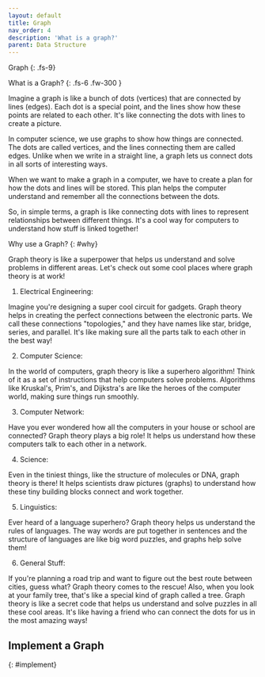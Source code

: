```yaml
---
layout: default
title: Graph
nav_order: 4
description: 'What is a graph?'
parent: Data Structure
---
```


Graph
{: .fs-9}

What is a Graph?
{: .fs-6 .fw-300  }

Imagine a graph is like a bunch of dots (vertices) that are connected by lines (edges). Each dot is a special point, and the lines show how these points are related to each other. It's like connecting the dots with lines to create a picture.

In computer science, we use graphs to show how things are connected. The dots are called vertices, and the lines connecting them are called edges. Unlike when we write in a straight line, a graph lets us connect dots in all sorts of interesting ways.

When we want to make a graph in a computer, we have to create a plan for how the dots and lines will be stored. This plan helps the computer understand and remember all the connections between the dots.

So, in simple terms, a graph is like connecting dots with lines to represent relationships between different things. It's a cool way for computers to understand how stuff is linked together!

Why use a Graph?
{: #why} 

Graph theory is like a superpower that helps us understand and solve problems in different areas. Let's check out some cool places where graph theory is at work!

1. Electrical Engineering:

Imagine you're designing a super cool circuit for gadgets. Graph theory helps in creating the perfect connections between the electronic parts. We call these connections "topologies," and they have names like star, bridge, series, and parallel. It's like making sure all the parts talk to each other in the best way!

2. Computer Science:

In the world of computers, graph theory is like a superhero algorithm! Think of it as a set of instructions that help computers solve problems. Algorithms like Kruskal's, Prim's, and Dijkstra's are like the heroes of the computer world, making sure things run smoothly.

3. Computer Network:

Have you ever wondered how all the computers in your house or school are connected? Graph theory plays a big role! It helps us understand how these computers talk to each other in a network.

4. Science:

Even in the tiniest things, like the structure of molecules or DNA, graph theory is there! It helps scientists draw pictures (graphs) to understand how these tiny building blocks connect and work together.

5. Linguistics:

Ever heard of a language superhero? Graph theory helps us understand the rules of languages. The way words are put together in sentences and the structure of languages are like big word puzzles, and graphs help solve them!

6. General Stuff:

If you're planning a road trip and want to figure out the best route between cities, guess what? Graph theory comes to the rescue! Also, when you look at your family tree, that's like a special kind of graph called a tree.
Graph theory is like a secret code that helps us understand and solve puzzles in all these cool areas. It's like having a friend who can connect the dots for us in the most amazing ways!

## Implement a Graph
{: #implement}
